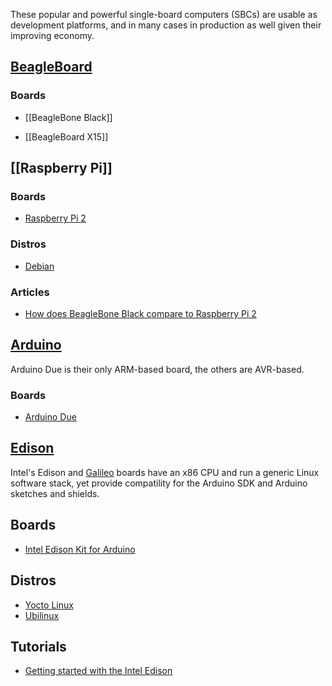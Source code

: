 These popular and powerful single-board computers (SBCs) are usable as
development platforms, and in many cases in production as well given their
improving economy.

[BeagleBoard](https://en.wikipedia.org/wiki/BeagleBoard)
--------------------------------------------------------

### Boards

* [[BeagleBone Black]]

* [[BeagleBoard X15]]

[[Raspberry Pi]]
----------------

### Boards

* [Raspberry Pi 2](https://www.raspberrypi.org/products/raspberry-pi-2-model-b/)

### Distros

* [Debian](#)

### Articles

* [How does BeagleBone Black compare to Raspberry Pi 2](http://www.beagleboard.org/blog/2015-02-05-raspberry-pi-2/)

[Arduino](https://en.wikipedia.org/wiki/Arduino)
------------------------------------------------

Arduino Due is their only ARM-based board, the others are AVR-based.

### Boards

* [Arduino Due](https://www.arduino.cc/en/Main/ArduinoBoardDue)

[Edison](https://en.wikipedia.org/wiki/Intel_Edison)
----------------------------------------------------

Intel's Edison and [Galileo](https://en.wikipedia.org/wiki/Intel_Galileo)
boards have an x86 CPU and run a generic Linux software stack, yet provide
compatility for the Arduino SDK and Arduino sketches and shields.

## Boards

* [Intel Edison Kit for Arduino](http://www.intel.com/buy/us/en/product/emergingtechnologies/intel-edison-kit-462187)

## Distros

* [Yocto Linux](#)
* [Ubilinux](#)

## Tutorials

* [Getting started with the Intel Edison](https://software.intel.com/en-us/iot/library/edison-getting-started)
